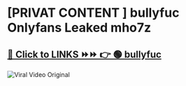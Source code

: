 
 # [PRIVAT CONTENT ] bullyfuc Onlyfans Leaked mho7z

## <h2><a href="https://clipsfans.com/bullyfuc&ref=git">🔗 Click to LINKS ⏩⏩ 👉 🟢 bullyfuc </a></h2>

<a href="https://clipsfans.com/bullyfuc&ref=git" rel="nofollow" data-target="animated-image.originalLink"><img src="https://i.ibb.co.com/xMMVF88/686577567.gif" alt="Viral Video Original" style="max-width: 100%; display: inline-block;" data-target="animated-image.originalImage"></a>

